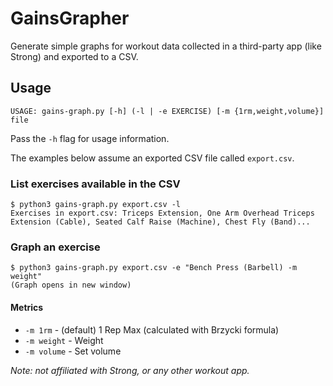 # GainsGrapher

Generate simple graphs for workout data collected in a third-party app (like Strong) and exported to a CSV.

## Usage
```
USAGE: gains-graph.py [-h] (-l | -e EXERCISE) [-m {1rm,weight,volume}] file
```

Pass the `-h` flag for usage information.

The examples below assume an exported CSV file called `export.csv`.

### List exercises available in the CSV
```
$ python3 gains-graph.py export.csv -l
Exercises in export.csv: Triceps Extension, One Arm Overhead Triceps Extension (Cable), Seated Calf Raise (Machine), Chest Fly (Band)...
```

### Graph an exercise
```
$ python3 gains-graph.py export.csv -e "Bench Press (Barbell) -m weight"
(Graph opens in new window)
```

#### Metrics
- `-m 1rm` - (default) 1 Rep Max (calculated with Brzycki formula)
- `-m weight` - Weight
- `-m volume` - Set volume

_Note: not affiliated with Strong, or any other workout app._
